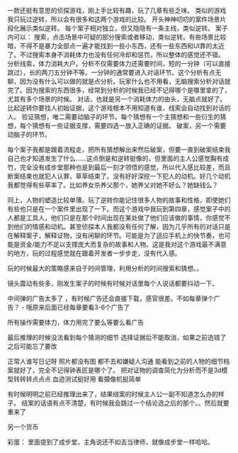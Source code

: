 一款还挺有意思的侦探游戏，刚上手比较有趣，玩了几章有些乏味。
类似的游戏我只玩过逆转，所以会有很多和这两个游戏的比较。
开头神神叨叨的案件场景片段化展示类似逆转。
每个案子相对独立，但又隐隐有一条主线，类似逆转。
案子内可以：
搜索，点击场景中可疑的部分搜索或者移动，类似逆转。有些场景比较暗，不得不是暴力全部点一遍才能找到一些小东西，还有一些东西和UI靠的太近了。不过搜索本身不消耗体力也没有任何冷却和惩罚，所以整体的感觉还不错。
分析线索，体力消耗大户。分析不仅需要体力还需要时间，短的一分钟（可以直接跳过），长的两刀五分钟不等。一分钟的通常要进入对话环节。这个分析有点无聊，因为没有什么可以做的就是点分析。玩家什么也不用看，无脑搜索分析对话就完了。因为搜索的东西很多，经常到分析的时候我已经不记得哪个是哪里拿的了，尤其有多个场景的时候。
对话，也就是另一个消耗体力的由头，无脑点就好了。比起逆转你要找人初始证据，这个游戏根本不用知道有谁，线索会自动找到对话的人。
验证猜想，唯二需要动脑子的环节。每个猜想有一个主猜想和一些衍生的猜想，每个猜想有一些证据支撑，需要四选一放入正确的证据。
破案，另一个需要动脑子的环节。


每个案子我都是跟着流程走，把所有猜想解出来然后破案，但要一直到破案结束我自己也才知道发生了什么……这点倒是和逆转挺像的，但里面的主人公感觉胸有成竹，完全没有成步堂那种也是到最后一刻才领悟的感觉，所以代入感比较差，而且断案结束也就犯人认罪，草草结束了。没有好好深挖一下犯人的动机。好几个动机我都觉得有些草率了。比如养女杀养父那个，她养父对她不好么？她缺钱么？

同上，人物的塑造比较单薄。玩了逆转你能记住很多人物的故事和性格，即使她们有些也只是在一个案件里出现了一下。而这个游戏中我玩到第四章，感觉案子中的人都是工具人，他们只是在那个时间出现在某处做了他们应该做的事情，你感觉不到他们的情感和动机。甚至侦探本人我都没有任何了解，因为几乎所有的对话只是在解释案子，解释证物，没有闲聊的环节。可能是为了适应手机上的快节奏，也可能是资金/能力不足以支撑庞大而复杂的故事和人物。这是我对这个游戏最不满意的地方，玩的过程感觉就在跟着开发者一步步走，没有代入感。

玩的时候最大的策略感来自于时间管理，利用分析的时间搜索和猜想。。

镜头震动有些多，刚发生案子的时候有时候对话里每个人说话都要抖动一下。

中间弹的广告太多了 ，有时候广告还会直接下载，感官很差。不如每章弹个广告？ - 哦原来后面已经每章要看3-6个广告了

所有操作需要体力，体力用完了要么等要么看广告

最后推理的时候没法看到每个猜测的细节
选择证据后不能取消，如果之前选错了之后可能忘了要改

正常人谁写日记呀
照片都没有图
都不去和嫌疑人沟通
能看到之前的人物的细节档案就好了，完全不记得钟表匠是哪个了。
把对证物的调查简化为分析而不是3d模型转转转点点点
血迹测试挺好用
看摄像机挺简单

有时候明明之前已经推理出来了，结果结案的时候主人公一副不知道怎么办的样子。
结案的话语有点不清楚，有时候我会跳过一个结论选之后的那个。。然后就要重来了


另一个货币

彩蛋：
里面提到了成步堂，主角说还不如去当律师，就像成步堂一样哈哈。